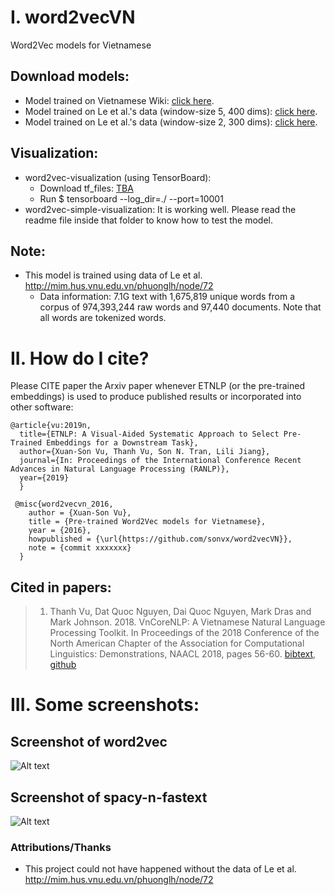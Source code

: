 # I. word2vecVN
Word2Vec models for Vietnamese
## Download models:
- Model trained on Vietnamese Wiki: [click here](https://thiaisotajppub.s3-ap-northeast-1.amazonaws.com/publicfiles/wiki.vi.model.bin.gz).
- Model trained on Le et al.'s data (window-size 5, 400 dims): [click here](https://thiaisotajppub.s3-ap-northeast-1.amazonaws.com/publicfiles/baomoi.model.bin).
- Model trained on Le et al.'s data (window-size 2, 300 dims): [click here](https://thiaisotajppub.s3-ap-northeast-1.amazonaws.com/publicfiles/baomoi.window2.vn.model.bin.gz).
## Visualization:
- word2vec-visualization (using TensorBoard):
	+ Download tf\_files: [TBA](tba)
	+ Run $ tensorboard --log_dir=./<path-to-the-folder> --port=10001
- word2vec-simple-visualization: It is working well. Please read the readme file inside that folder to know how to test the model.
## Note: 
-  This model is trained using data of Le et al. http://mim.hus.vnu.edu.vn/phuonglh/node/72
	+ Data information: 7.1G text with 1,675,819 unique words from a corpus of 974,393,244 raw words and 97,440 documents. Note that all words are tokenized words.

# II. How do I cite?
Please CITE paper the Arxiv paper whenever ETNLP (or the pre-trained embeddings) is used to produce published results or incorporated into other software:

```
@article{vu:2019n,
  title={ETNLP: A Visual-Aided Systematic Approach to Select Pre-Trained Embeddings for a Downstream Task},
  author={Xuan-Son Vu, Thanh Vu, Son N. Tran, Lili Jiang},
  journal={In: Proceedings of the International Conference Recent Advances in Natural Language Processing (RANLP)},
  year={2019}
  }
  
 @misc{word2vecvn_2016,
    author = {Xuan-Son Vu},
    title = {Pre-trained Word2Vec models for Vietnamese},
    year = {2016},
    howpublished = {\url{https://github.com/sonvx/word2vecVN}},
    note = {commit xxxxxxx}
  }
```


## Cited in papers:
> 1. Thanh Vu, Dat Quoc Nguyen, Dai Quoc Nguyen, Mark Dras and Mark Johnson. 2018. VnCoreNLP: A Vietnamese Natural Language Processing Toolkit. In Proceedings of the 2018 Conference of the North American Chapter of the Association for Computational Linguistics: Demonstrations, NAACL 2018, pages 56-60. [bibtext](http://aclweb.org/anthology/N18-5012.bib), [github](https://github.com/vncorenlp/VnCoreNLP)

# III. Some screenshots:
## Screenshot of word2vec
![Alt text](https://raw.githubusercontent.com/sonvx/word2vecVN/master/images/w2vecVN_tb.png "Screenshot example of one given input")
## Screenshot of spacy-n-fastext
![Alt text](https://raw.githubusercontent.com/sonvx/word2vecVN/master/images/spacy_example.png "Screenshot example of spacy and fastext")
      

### Attributions/Thanks
- This project could not have happened without the data of Le et al. http://mim.hus.vnu.edu.vn/phuonglh/node/72
